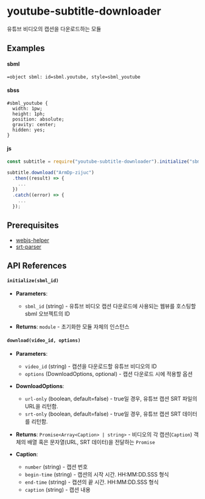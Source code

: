 # youtube-subtitle-downloader

유튜브 비디오의 캡션을 다운로드하는 모듈

## Examples

#### sbml
```sbml
=object sbml: id=sbml.youtube, style=sbml_youtube
```

#### sbss
```sbss
#sbml_youtube {
  width: 1pw;
  height: 1ph;
  position: absolute;
  gravity: center;
  hidden: yes;
}
```

#### js
```js
const subtitle = require("youtube-subtitle-downloader").initialize("sbml.youtube");

subtitle.download("ArmDp-zijuc")
  .then((result) => {
    ...
  })
  .catch((error) => {
    ...
  });
```

## Prerequisites

- [webjs-helper](https://github.com/jamkit-modules/webjs-helper) 
- [srt-parser](https://github.com/jamkit-modules/srt-parser) 

## API References

#### `initialize(sbml_id)`

- **Parameters**:
  - `sbml_id` (string) - 유튜브 비디오 캡션 다운로드에 사용되는 웹뷰를 호스팅할 sbml 오브젝트의 ID

- **Returns**: `module` - 초기화한 모듈 자체의 인스턴스 

#### `download(video_id, options)`

- **Parameters**:
  - `video_id` (string) - 캡션을 다운로드할 유튜브 비디오의 ID
  - `options` (DownloadOptions, optional) - 캡션 다운로드 시에 적용할 옵션 

- **DownloadOptions**:
  - `url-only` (boolean, default=false) - true일 경우, 유튜브 캡션 SRT 파일의 URL을 리턴함.
  - `srt-only` (boolean, default=false) - true일 경우, 유튜브 캡션 SRT 데이터를 리턴함.

- **Returns**: `Promise<Array<Caption> | string>` - 비디오의 각 캡션(`Caption`) 객체의 배열 혹은 문자열(URL, SRT 데이터)을 전달하는 `Promise`

- **Caption**:
  - `number` (string) - 캡션 번호
  - `begin-time` (string) - 캡션의 시작 시간. HH:MM:DD.SSS 형식
  - `end-time` (string) - 캡션의 끝 시간. HH:MM:DD.SSS 형식
  - `caption` (string) - 캡션 내용
